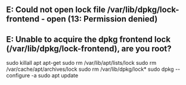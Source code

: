 ## E: Could not open lock file /var/lib/dpkg/lock-frontend - open (13: Permission denied)
## E: Unable to acquire the dpkg frontend lock (/var/lib/dpkg/lock-frontend), are you root?

  sudo killall apt apt-get
  sudo rm /var/lib/apt/lists/lock
  sudo rm /var/cache/apt/archives/lock
  sudo rm /var/lib/dpkg/lock*
  sudo dpkg --configure -a
  sudo apt update
